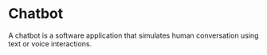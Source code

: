 # Chatbot
A chatbot is a software application that simulates human conversation using text or voice interactions.
